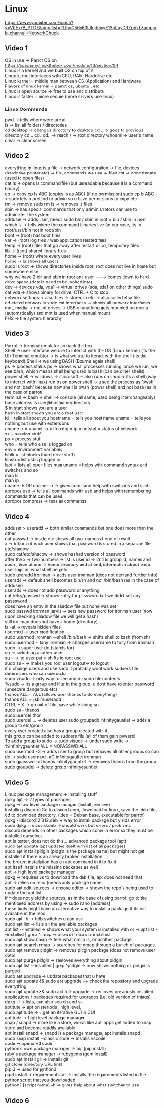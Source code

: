# Linux
https://www.youtube.com/watch?v=VbEx7B_PTOE&amp;list=PLIhvC56v63IJIujb5cyE13oLuyORZpdkL&amp;ab_channel=NetworkChuck

## Video 1
OS in use -> Parrot OS on https://academy.hackthebox.com/module/18/section/94  
Linux is a kernel and we built OS on top of it  
Linux kernel interfaces with CPU, RAM, Harddrive etc  
Linux kernel = middle man between OS (Application) and Hardware  
Flavors of linux kernel = parrot os, ubuntu , etc  
Linux is open source -> free to use and distribute  
Linux is faster + more secure (more servers use linux)  

### Linux Commands
pwd -> tells where were are at  
ls -> list all folders / directories  
cd desktop -> changes directory to desktop
cd .. -> goes to previous directory
cd .. cd.. cd.. -> reach / -> root directory
whoami -> user's name  
clear -> clear screen  

## Video 2
everything in linux is a file -> network configuration -> file, devices (harddrive printer etc) -> file, commands we use -> files
cat -> concatenate (used to open files)  
cat ls -> opens ls command file (but unreadable because it is a command binary)  
cp -> copy
cp ls ABC (copies ls as ABC) (if no permission)
sudo cp ls ABC -> sudo lets u pretend ur admin so u have permissions to copy etc  
rm ->  remove 
sudo rm ls -> removes ls files  
sbin -> has special commands that only administrators can use to administer the system  
adduser -> adds user, needs sudo
bin / sbin in root = bin / sbin in user  
which ls -> tells where the command binaries live (in our case, its in root/user/bin not in root/bin  
boot -> (root) has boot files  
var -> (root) log files / web application related files  
temp -> (root) files that go away after restart or so, temporary files  
lib -> (root) shared library files  
home -> (root) where every user lives  
home -> ls shows all users  
sudo ls root -> shows directories inside root, root does not live in  home but somewhere else  
why we have 2 bin and sbin in root and user ---> comes down to hard drive space (details need to be looked into)  
dev -> devices
vda, vda1 -> virtual drives (sda, sda1 on other things)
sudo cat vda -> shows binary for drive, CTRL + C to stop  
network settings -> also files -> stored in etc -> also called etsy file  
cd etc 
cd network 
ls 
sudo cat interfaces -> shows all network interfaces   
mnt, media -> mount drives -> USB or anything gets mounted on media (automatically) and mnt is used when manual mount  
FHS -> file system hierarchy  


## Video 3
Parrot -> terminal emulator on hack the box  
Shell -> user interface we use to interact with the OS (Linux kernel)  (its the UI) 
Terminal emulator -> is what we use to iteract with the shell  (its the keyboard)
Shell -> we using BASH (Bourne again shell)  
ps -> process status 
ps -> shows what processes running, once we run, we see bash, which means shell being used is bash (can be other shells)  
power shell -> windows -> microsoft -> also runs on linux -> its a shell (way to interact with linux)
run ps on power shell -> u see the process as 'pwsh' and not 'bash' because now shell is pwsh (power shell) and not bash (as in the case of parrot)  
terminal -> bash -> shell -> console (all same, used being interchangeably)  
base address is user@hostname/directory  
$ in start shows you are a user  
hash in start shows you are a root user  
id = tells all about you
hostname = tells you host name
uname = tells you nothing but use with extensions  
uname -r = 
uname -a = 
ifconfig = 
ip = 
netstat = status of network  
ss = session stuff  
ps = process stuff  
who = tells who else is logged on  
env = environment variables  
lsblk = list blocks (hard drive stuff)  
lsusb = list usbs plugged in  
lsof = lists all open files 
man uname = helps with command syntax and switches and so  
man ls   
man ip  
uname -h OR uname--h -> gives command help with switches and such  
apropos usb -> tells all commands with usb and helps with remembering commands that can be used  
apropos compress -> tells all commands 

## Video 4
adduser > useradd -> both similar commands but one does more than the other  
cat passwd -> inside etc shows all user names at end of result  
x -> infront of each user shows  that password is stored in a separate file etc/shadow  
sudo cat/etc/shadow -> shows hashed version of password  
after the x -> two numbers -> 1st is user id -> 2nd is group id, names and such , then at end -> home directory and at end, information about once user logs in, what  shell he gets  
sudo useradd ironman -> adds user ironman (does not demand further info)  
useradd -> default shell becomes bin/sh and not /bin/bash (as in the case of adduser)  
useradd -> does not add password or anything  
cat /etsy/passwd -> shows entry for password but we didnt set any passsword  
does have an entry in the shadow file but none was set  
sudo passwd ironman jarvis  -> sets new password for ironman user (now upon checking shadow file we will get a hash)  
still ironman does not have a home (directory)  
ls -al -> reveals hidden files  
usermod -> user modification  
sudo usermod ironman --shell /bin/bash -> shifts shell to bash (from sh)  
sudo usermod -l tony ironman -> changes username  to tony from ironman  
sudo -> super user do (stands for)  
su -> switching another user  
su - -> no user put = shifts to root user  
sudo su - -> makes you root user
logout-> to logout  
if u change users and use sudo it probably wont work
sudoers file determines who can use sudo  
sudo visudo  -> only way to see and do sudo file contents  
%sudo -> its a group and if ur in the group, u dont have to enter password (unsecure dangerous etc)  
thanos ALL = ALL (allows user thanos to do everything)  
thanos ALL = /sbin/useradd  
CTRL + X -> go out of file, save while doing so  
sudo su - thanos  
sudo userdel thor  
sudo userdel ... -> deletes user
sudo groupadd infinitygauntlet -> adds a group to etc/group  
every user created also has a group created with it  
this group can be added to sudoers file  (all of them gain powers)  
To add a group to sudo -> sudo visudo -> under sudo write ->  %infinitygauntlet ALL = NOPASSWD:ALL  
sudo usermod -G -> adds user to group but removes all other groups so can do -> sudo usermod -aG  infinitygaultet ironman  
sudo gpasswd -d thanos infinitygauntlet -> removes thanos from the group  
sudo groupdel -> delete group infinitygauntlet  

## Video 5
Linux package management -> installing stuff  
dpkg apt -> 2 types of packages  
dpkg -> low level package manager  (install ,remove)  
Installing discord: Go to discord.com, download for linux, save the .deb file, cd to download directory, (.deb = Debian base, executable for parrot)  
dpkg -i discord121312.deb -> way to install package but yields error  
sudo dpkg -i discord.deb -> should work but errors / problems  
discord depends on other packages which come in error so they must be installed ourselves  
apt is better, does not do this... advanced package tool (apt)  
sudo apt update  (apt updates itself with list of all packages)  
sudo apt install pidgin  (pidgin is the package name) but might not get installed if there is an already broken installation  
the broken installation has an apt command in it to fix it  
apt itself installs the missing packages as well  
apt -> high level package manager  
dpkg -> requires us to download the deb file, apt does not need that  
apt -> relies on repo (needs only package name)  
sudo apt  edit-sources -> choose editor -> shows the repo's being used to update the apt list  
if ^ does not yield the sources, as in the case of using parrot, go to the mentioned address by using ->  sudo nano [address]  
these tools might have an alternative way to install a package if its not available in the repo  
sudo apt -h -> tells  switches u can use   
sudo apt list -> lists all the available packages  
apt list --installed -> shows what your system is installed with  or -> apt list --installed | grep ^nmap -> shows if nmap is installed  
sudo apt show nmap  -> tells what nmap is, or another package  
sudo apt search nmap -> searches for nmap through a bunch of packages  
sudo apt remove pidgin -> removes pidgin package  (does not remove user data)  
sudo apt purge pidgin -> removes everything about pidgin  
sudo apt list --installed | grep  ^pidgin -> now shows nothing cz pidgin is purged  
sudo apt upgrade  -> update packages that u have  
sudo apt update && sudo apt upgrade  --> check the repository and upgrade everything  
sudo apt update && sudo apt full-upgrade -> removes previously installed applications / packages required for upgrades (i.e. old version of things)  
dpkg -l -> lists, can also search and so  
aptitute -> apt on steriods , high level,  
sudo aptitude  -> u get an iterative GUI in CUI  
aptitude -> high level package manager  
snap / snapd -> more like a store, works like apt, apps get added to snap store and become readily available  
apt install snapd -> snapd is a package manager, apt installs snapd  
sudo snap install --classic code -> installs vscode  
code -> opens VS code  
python's own package manager -> pip  (pip install)  
ruby's package manager -> rubygems  (gem install)  
sudo apt install git -> installs git  
git clone [directory URL link]  
pip 3 -> used for python3  
pip3 install -r requirements.txt -> installs the requirements listed in the python script that you downloaded  
python3 [script name] -h -> gives help about what switches to use  

## Video 6





 

